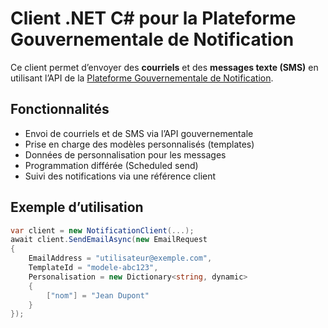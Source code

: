 # Client .NET C# pour la Plateforme Gouvernementale de Notification

Ce client permet d’envoyer des **courriels** et des **messages texte (SMS)** en utilisant l’API de la [Plateforme Gouvernementale de Notification](https://admin.notification.gouv.qc.ca/).

## Fonctionnalités

- Envoi de courriels et de SMS via l’API gouvernementale
- Prise en charge des modèles personnalisés (templates)
- Données de personnalisation pour les messages
- Programmation différée (Scheduled send)
- Suivi des notifications via une référence client

## Exemple d’utilisation

```csharp
var client = new NotificationClient(...);
await client.SendEmailAsync(new EmailRequest
{
    EmailAddress = "utilisateur@exemple.com",
    TemplateId = "modele-abc123",
    Personalisation = new Dictionary<string, dynamic>
    {
        ["nom"] = "Jean Dupont"
    }
});
